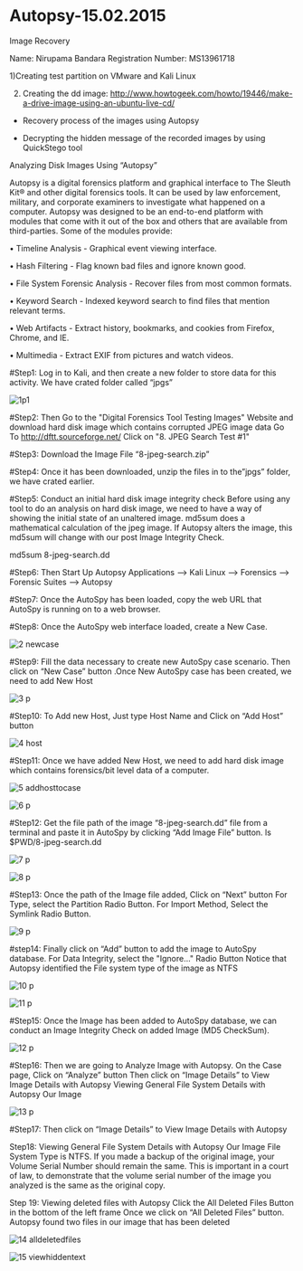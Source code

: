 # Autopsy-15.02.2015
Image Recovery

Name: Nirupama Bandara
Registration Number: MS13961718

1)Creating test partition on VMware and Kali Linux

2) Creating the dd image: http://www.howtogeek.com/howto/19446/make-a-drive-image-using-an-ubuntu-live-cd/

* Recovery process of the images using Autopsy

* Decrypting the hidden message of the recorded images by using QuickStego tool

Analyzing Disk Images Using “Autopsy” 


Autopsy is a digital forensics platform and graphical interface to The Sleuth Kit® and other digital forensics tools. It can be used by law enforcement, military, and corporate examiners to investigate what happened on a computer. 
Autopsy was designed to be an end-to-end platform with modules that come with it out of the box and others that are available from third-parties. Some of the modules provide: 

•	Timeline Analysis - Graphical event viewing interface. 

•	Hash Filtering - Flag known bad files and ignore known good. 

•	File System Forensic Analysis - Recover files from most common formats. 

•	Keyword Search - Indexed keyword search to find files that mention relevant terms. 

•	Web Artifacts - Extract history, bookmarks, and cookies from Firefox, Chrome, and IE. 

•	Multimedia - Extract EXIF from pictures and watch videos. 

#Step1: 
Log in to Kali, and then create a new folder to store data for this activity. We have crated folder called “jpgs”

![1p1](https://cloud.githubusercontent.com/assets/12378369/7897854/aac0a844-070a-11e5-940c-4f6e5fbb2130.PNG)

#Step2:
Then Go to the "Digital Forensics Tool Testing Images" Website and download hard disk image which contains corrupted JPEG image data 
	Go To http://dftt.sourceforge.net/ 
	Click on "8. JPEG Search Test #1" 

#Step3:
Download the Image File “8-jpeg-search.zip”

#Step4: 
Once it has been downloaded, unzip the files in to the”jpgs” folder, we have crated earlier.

#Step5: 
Conduct an initial hard disk image integrity check 
Before using any tool to do an analysis on hard disk image, we need to have a way of showing the initial state of an unaltered image. md5sum does a mathematical calculation of the jpeg image. If Autopsy alters the image, this md5sum will change with our post Image Integrity Check. 

md5sum 8-jpeg-search.dd

#Step6:
Then Start Up Autopsy 
Applications --> Kali Linux --> Forensics --> Forensic Suites --> Autopsy

#Step7:
Once the AutoSpy has been loaded, copy the web URL that AutoSpy is running on to a web browser. 

#Step8:
Once the AutoSpy web interface loaded, create a New Case.

![2 newcase](https://cloud.githubusercontent.com/assets/12378369/7897859/e1e17682-070a-11e5-965d-e9e58b0bd886.PNG)

#Step9: 
Fill the data necessary to create new AutoSpy case scenario. Then click on “New Case” button .Once New AutoSpy case has been created, we need to add New Host 

![3 p](https://cloud.githubusercontent.com/assets/12378369/7897863/f6f1dbd4-070a-11e5-8fef-b2e44d883d8b.PNG)

#Step10:
To Add new Host, Just type Host Name and Click on “Add Host” button

![4 host](https://cloud.githubusercontent.com/assets/12378369/7897867/16a8b358-070b-11e5-8e39-d6dda8b40427.PNG)

#Step11: 
Once we have added New Host, we need to add hard disk image which contains forensics/bit level data of a computer.

![5 addhosttocase](https://cloud.githubusercontent.com/assets/12378369/7897868/2941c932-070b-11e5-9243-356d590a0881.PNG)

![6 p](https://cloud.githubusercontent.com/assets/12378369/7897897/1f54967e-070c-11e5-9f0f-26ae9eaefb70.PNG)

#Step12: 
Get the file path of the image “8-jpeg-search.dd” file from a terminal and paste it in AutoSpy by clicking “Add Image File” button. 
ls $PWD/8-jpeg-search.dd

![7 p](https://cloud.githubusercontent.com/assets/12378369/7897901/559ba790-070c-11e5-91a2-39fc21ba8e7d.PNG)

![8 p](https://cloud.githubusercontent.com/assets/12378369/7897905/75d77b60-070c-11e5-905f-9b0eef25a404.PNG)

#Step13: 
Once the path of the Image file added, Click on “Next” button 
For Type, select the Partition Radio Button. 
For Import Method, Select the Symlink Radio Button. 

![9 p](https://cloud.githubusercontent.com/assets/12378369/7897910/8f89d710-070c-11e5-9153-2f3b03de4daa.PNG)

#step14: 
Finally click on “Add” button to add the image to AutoSpy database. 
For Data Integrity, select the "Ignore..." Radio Button 
Notice that Autopsy identified the File system type of the image as NTFS 

![10 p](https://cloud.githubusercontent.com/assets/12378369/7897913/aa7a412c-070c-11e5-8e3f-83005be365c3.PNG)

![11 p](https://cloud.githubusercontent.com/assets/12378369/7897914/c448a684-070c-11e5-8159-d0d630cb686e.PNG)

#Step15: 
Once the Image has been added to AutoSpy database, we can conduct an Image Integrity Check on added Image (MD5 CheckSum).

![12 p](https://cloud.githubusercontent.com/assets/12378369/7897917/ddf6c886-070c-11e5-802d-fa6bdfc75c3d.PNG)

#Step16:
Then we are going to Analyze Image with Autopsy. On the Case page, Click on “Analyze” button 
Then click on “Image Details” to View Image Details with Autopsy 
Viewing General File System Details with Autopsy 
Our Image

![13 p](https://cloud.githubusercontent.com/assets/12378369/7897920/f9016e1a-070c-11e5-99ed-8ab729b25abb.PNG)

#Step17:
Then click on “Image Details” to View Image Details with Autopsy

Step18: 
Viewing General File System Details with Autopsy 
Our Image File System Type is NTFS. If you made a backup of the original image, your Volume Serial Number should remain the same. This is important in a court of law, to demonstrate that the volume serial number of the image you analyzed is the same as the original copy.

Step 19: Viewing deleted files with Autopsy 
Click the All Deleted Files Button in the bottom of the left frame 
Once we click on “All Deleted Files” button. Autopsy found two files in our image that has been deleted

![14 alldeletedfiles](https://cloud.githubusercontent.com/assets/12378369/7897924/15fbd0d2-070d-11e5-99eb-aba91e2c4916.PNG)

![15 viewhiddentext](https://cloud.githubusercontent.com/assets/12378369/7897941/98a3b888-070d-11e5-9f99-c0e03dffa327.PNG)



